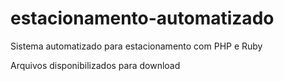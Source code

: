 # estacionamento-automatizado
Sistema automatizado para estacionamento com PHP e Ruby

Arquivos disponibilizados para download
